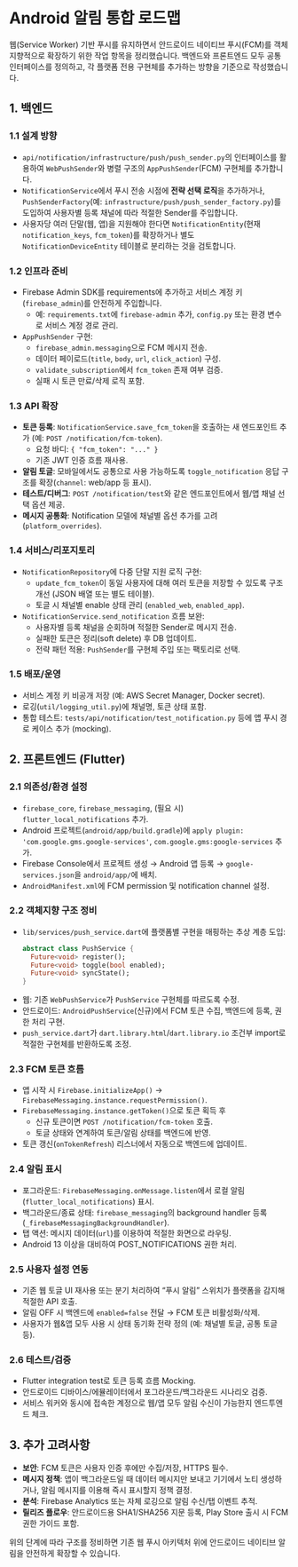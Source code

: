 # Android 알림 통합 로드맵

웹(Service Worker) 기반 푸시를 유지하면서 안드로이드 네이티브 푸시(FCM)를 객체지향적으로 확장하기 위한 작업 항목을 정리했습니다. 백엔드와 프론트엔드 모두 공통 인터페이스를 정의하고, 각 플랫폼 전용 구현체를 추가하는 방향을 기준으로 작성했습니다.

## 1. 백엔드

### 1.1 설계 방향
- `api/notification/infrastructure/push/push_sender.py`의 인터페이스를 활용하여 `WebPushSender`와 병렬 구조의 `AppPushSender`(FCM) 구현체를 추가합니다.
- `NotificationService`에서 푸시 전송 시점에 **전략 선택 로직**을 추가하거나, `PushSenderFactory`(예: `infrastructure/push/push_sender_factory.py`)를 도입하여 사용자별 등록 채널에 따라 적절한 Sender를 주입합니다.
- 사용자당 여러 단말(웹, 앱)을 지원해야 한다면 `NotificationEntity`(현재 `notification_keys`, `fcm_token`)를 확장하거나 별도 `NotificationDeviceEntity` 테이블로 분리하는 것을 검토합니다.

### 1.2 인프라 준비
- Firebase Admin SDK를 requirements에 추가하고 서비스 계정 키(`firebase_admin`)를 안전하게 주입합니다.
  - 예: `requirements.txt`에 `firebase-admin` 추가, `config.py` 또는 환경 변수로 서비스 계정 경로 관리.
- `AppPushSender` 구현:
  - `firebase_admin.messaging`으로 FCM 메시지 전송.
  - 데이터 페이로드(`title`, `body`, `url`, `click_action`) 구성.
  - `validate_subscription`에서 `fcm_token` 존재 여부 검증.
  - 실패 시 토큰 만료/삭제 로직 포함.

### 1.3 API 확장
- **토큰 등록**: `NotificationService.save_fcm_token`을 호출하는 새 엔드포인트 추가 (예: `POST /notification/fcm-token`).
  - 요청 바디: `{ "fcm_token": "..." }`
  - 기존 JWT 인증 흐름 재사용.
- **알림 토글**: 모바일에서도 공통으로 사용 가능하도록 `toggle_notification` 응답 구조를 확장(`channel`: web/app 등 표시).
- **테스트/디버그**: `POST /notification/test`와 같은 엔드포인트에서 웹/앱 채널 선택 옵션 제공.
- **메시지 공통화**: Notification 모델에 채널별 옵션 추가를 고려 (`platform_overrides`).

### 1.4 서비스/리포지토리
- `NotificationRepository`에 다중 단말 지원 로직 구현:
  - `update_fcm_token`이 동일 사용자에 대해 여러 토큰을 저장할 수 있도록 구조 개선 (JSON 배열 또는 별도 테이블).
  - 토글 시 채널별 enable 상태 관리 (`enabled_web`, `enabled_app`).
- `NotificationService.send_notification` 흐름 보완:
  - 사용자별 등록 채널을 순회하며 적절한 Sender로 메시지 전송.
  - 실패한 토큰은 정리(soft delete) 후 DB 업데이트.
  - 전략 패턴 적용: `PushSender`를 구현체 주입 또는 팩토리로 선택.

### 1.5 배포/운영
- 서비스 계정 키 비공개 저장 (예: AWS Secret Manager, Docker secret).
- 로깅(`util/logging_util.py`)에 채널명, 토큰 상태 포함.
- 통합 테스트: `tests/api/notification/test_notification.py` 등에 앱 푸시 경로 케이스 추가 (mocking).

## 2. 프론트엔드 (Flutter)

### 2.1 의존성/환경 설정
- `firebase_core`, `firebase_messaging`, (필요 시) `flutter_local_notifications` 추가.
- Android 프로젝트(`android/app/build.gradle`)에 `apply plugin: 'com.google.gms.google-services'`, `com.google.gms:google-services` 추가.
- Firebase Console에서 프로젝트 생성 → Android 앱 등록 → `google-services.json`을 `android/app/`에 배치.
- `AndroidManifest.xml`에 FCM permission 및 notification channel 설정.

### 2.2 객체지향 구조 정비
- `lib/services/push_service.dart`에 플랫폼별 구현을 매핑하는 추상 계층 도입:
  ```dart
  abstract class PushService {
    Future<void> register();
    Future<void> toggle(bool enabled);
    Future<void> syncState();
  }
  ```
- 웹: 기존 `WebPushService`가 `PushService` 구현체를 따르도록 수정.
- 안드로이드: `AndroidPushService`(신규)에서 FCM 토큰 수집, 백엔드에 등록, 권한 처리 구현.
- `push_service.dart`가 `dart.library.html`/`dart.library.io` 조건부 import로 적절한 구현체를 반환하도록 조정.

### 2.3 FCM 토큰 흐름
- 앱 시작 시 `Firebase.initializeApp()` → `FirebaseMessaging.instance.requestPermission()`.
- `FirebaseMessaging.instance.getToken()`으로 토큰 획득 후
  - 신규 토큰이면 `POST /notification/fcm-token` 호출.
  - 토글 상태와 연계하여 토큰/알림 상태를 백엔드에 반영.
- 토큰 갱신(`onTokenRefresh`) 리스너에서 자동으로 백엔드에 업데이트.

### 2.4 알림 표시
- 포그라운드: `FirebaseMessaging.onMessage.listen`에서 로컬 알림(`flutter_local_notifications`) 표시.
- 백그라운드/종료 상태: `firebase_messaging`의 background handler 등록 (`_firebaseMessagingBackgroundHandler`).
- 탭 액션: 메시지 데이터(`url`)를 이용하여 적절한 화면으로 라우팅.
- Android 13 이상을 대비하여 POST_NOTIFICATIONS 권한 처리.

### 2.5 사용자 설정 연동
- 기존 웹 토글 UI 재사용 또는 분기 처리하여 “푸시 알림” 스위치가 플랫폼을 감지해 적절한 API 호출.
- 알림 OFF 시 백엔드에 `enabled=false` 전달 → FCM 토큰 비활성화/삭제.
- 사용자가 웹&앱 모두 사용 시 상태 동기화 전략 정의 (예: 채널별 토글, 공통 토글 등).

### 2.6 테스트/검증
- Flutter integration test로 토큰 등록 흐름 Mocking.
- 안드로이드 디바이스/에뮬레이터에서 포그라운드/백그라운드 시나리오 검증.
- 서비스 워커와 동시에 접속한 계정으로 웹/앱 모두 알림 수신이 가능한지 엔드투엔드 체크.

## 3. 추가 고려사항
- **보안**: FCM 토큰은 사용자 인증 후에만 수집/저장, HTTPS 필수.
- **메시지 정책**: 앱이 백그라운드일 때 데이터 메시지만 보내고 기기에서 노티 생성하거나, 알림 메시지를 이용해 즉시 표시할지 정책 결정.
- **분석**: Firebase Analytics 또는 자체 로깅으로 알림 수신/탭 이벤트 추적.
- **릴리즈 플로우**: 안드로이드용 SHA1/SHA256 지문 등록, Play Store 출시 시 FCM 권한 가이드 포함.

위의 단계에 따라 구조를 정비하면 기존 웹 푸시 아키텍처 위에 안드로이드 네이티브 알림을 안전하게 확장할 수 있습니다.
